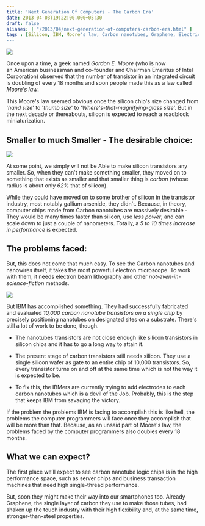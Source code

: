 ```yaml
---
title: 'Next Generation Of Computers - The Carbon Era'
date: 2013-04-03T19:22:00.000+05:30
draft: false
aliases: [ "/2013/04/next-generation-of-computers-carbon-era.html" ]
tags : [Silicon, IBM, Moore's law, Carbon nanotubes, Graphene, Electrical, Semiconductors, carbon chips, Technology, Gadgets, smartphone, Intel]
---
```


[![](https://1.bp.blogspot.com/-plCmKEXJOig/UVwYQkEjchI/AAAAAAAAAl4/XjpICX_iAzs/s1600/carbon-nanotube-computer-chip-537x301.jpg)](https://1.bp.blogspot.com/-plCmKEXJOig/UVwYQkEjchI/AAAAAAAAAl4/XjpICX_iAzs/s1600/carbon-nanotube-computer-chip-537x301.jpg)

  

Once upon a time, a geek named _Gordon E. Moore_ (who is now an American businessman and co-founder and Chairman Emeritus of Intel Corporation) observed that the number of transistor in an integrated circuit is doubling of every 18 months and soon people made this as a law called _Moore's law_.

  

This Moore's law seemed obvious once the silicon chip's size changed from '_hand size_' to '_thumb size_' to '_Where's-that-magnifying-glass size_'. But in the next decade or thereabouts, silicon is expected to reach a roadblock miniaturization.   
  
  

Smaller to much Smaller - The desirable choice:
-----------------------------------------------

[![](https://1.bp.blogspot.com/-Cic9bSEpG20/UVwuE1LjYNI/AAAAAAAAAmQ/IrA_Am_WhAc/s320/ImageForArticle_296.jpg)](https://1.bp.blogspot.com/-Cic9bSEpG20/UVwuE1LjYNI/AAAAAAAAAmQ/IrA_Am_WhAc/s1600/ImageForArticle_296.jpg)

  

At some point, we simply will not be Able to make silicon transistors any smaller. So, when they can't make something smaller, they moved on to something that exists as smaller and that smaller thing is _carbon_ (whose radius is about only _62%_ that of silicon).  
  
While they could have moved on to some brother of silicon in the transistor industry, most notably gallium arsenide, they didn't. Because, in theory, computer chips made ​​from Carbon nanotubes are massively desirable - They would be many times faster than silicon, use _less power_, and can scale down to just a couple of nanometers. Totally, a _5 to 10 times increase in performance_ is expected.  
  
  

The problems faced:
-------------------

But, this does not come that much easy. To see the Carbon nanotubes and nanowires itself, it takes the most powerful electron microscope. To work with them, it needs electron beam lithography and other _not-even-in-science-fiction_ methods.

  

[![](https://3.bp.blogspot.com/-xz4ZfbjGkG4/UVwYaBc5DwI/AAAAAAAAAmA/JVHlNgczZQw/s1600/Carbon_Nanotubes.jpg)](https://3.bp.blogspot.com/-xz4ZfbjGkG4/UVwYaBc5DwI/AAAAAAAAAmA/JVHlNgczZQw/s1600/Carbon_Nanotubes.jpg)

  

But IBM has accomplished something. They had successfully fabricated and evaluated _10,000 carbon nanotube transistors on a single chip_ by precisely positioning nanotubes on designated sites on a substrate. There's still a lot of work to be done, though.

  

*   The nanotubes transistors are not close enough like silicon transistors in silicon chips and it has to go a long way to attain it.

*   The present stage of carbon transistors still needs silicon. They use a single silicon wafer as gate to an entire chip of 10,000 transistors. So, every transistor turns on and off at the same time which is not the way it is expected to be.

*   To fix this, the IBMers are currently trying to add electrodes to each carbon nanotubes which is a devil of the Job. Probably, this is the step that keeps IBM from savaging the victory.

  
If the problem the problems IBM is facing to accomplish this is like hell, the problems the computer programmers will face once they accomplish that will be more than that. Because, as an unsaid part of Moore's law, the problems faced by the computer programmers also doubles every 18 months.

  

What we can expect?
-------------------

  

The first place we’ll expect to see carbon nanotube logic chips is in the high performance space, such as server chips and business transaction machines that need high single-thread performance.   
  
But, soon they might make their way into our smartphones too. Already Graphene, the single layer of carbon they use to make those tubes, had shaken up the touch industry with their high flexibility and, at the same time, stronger-than-steel properties.